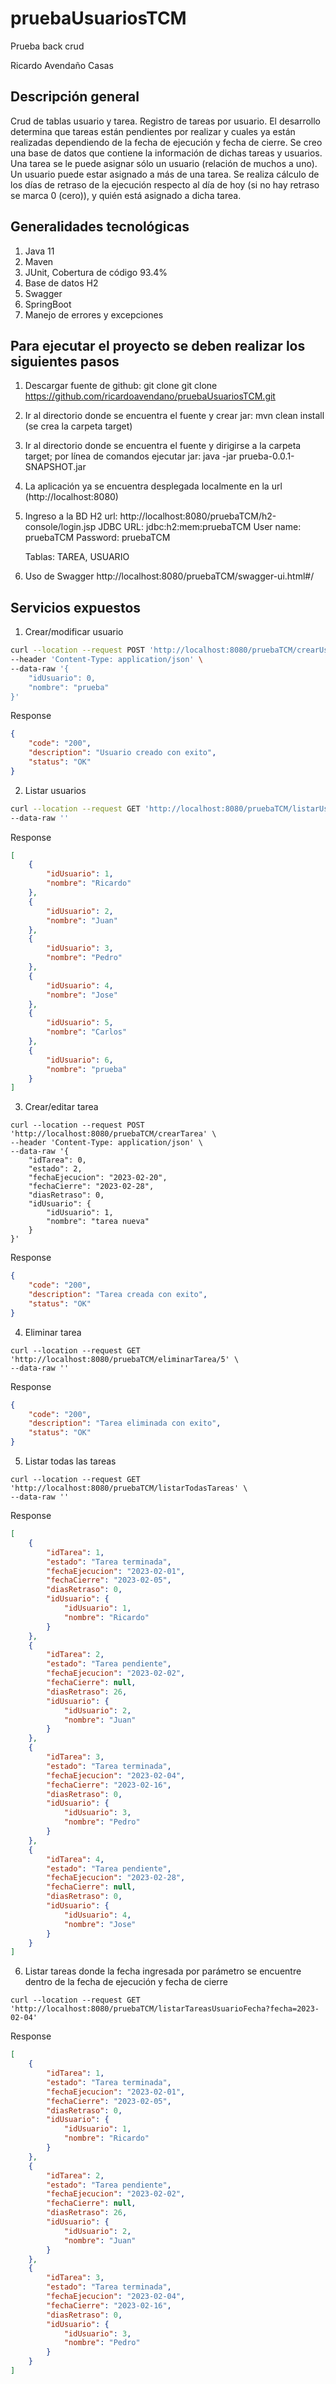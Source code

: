 # pruebaUsuariosTCM
Prueba back crud

Ricardo Avendaño Casas

## Descripción general
Crud de tablas usuario y tarea.
Registro de tareas por usuario. El desarrollo determina que tareas están pendientes por realizar y cuales ya están realizadas dependiendo de la fecha de ejecución y fecha de cierre.
Se creo una base de datos que contiene la información de dichas tareas y usuarios. Una tarea se le puede asignar sólo un usuario (relación de muchos a uno). Un usuario puede estar asignado a más de una tarea.
Se realiza cálculo de los días de retraso de la ejecución respecto al día de hoy (si no hay retraso se marca 0 (cero)), y quién está asignado a dicha tarea.

## Generalidades tecnológicas
1. Java 11
2. Maven
3. JUnit, Cobertura de código 93.4%
4. Base de datos H2
5. Swagger
6. SpringBoot
7. Manejo de errores y excepciones

## Para ejecutar el proyecto se deben realizar los siguientes pasos
1. Descargar fuente de github: git clone git clone https://github.com/ricardoavendano/pruebaUsuariosTCM.git
2. Ir al directorio donde se encuentra el fuente y crear jar: mvn clean install (se crea la carpeta target)
3. Ir al directorio donde se encuentra el fuente y dirigirse a la carpeta target; por línea de comandos ejecutar jar: java -jar prueba-0.0.1-SNAPSHOT.jar
4. La aplicación ya se encuentra desplegada localmente en la url (http://localhost:8080)
5. Ingreso a la BD H2
	url: http://localhost:8080/pruebaTCM/h2-console/login.jsp
	JDBC URL: jdbc:h2:mem:pruebaTCM
	User name: pruebaTCM
	Password: pruebaTCM
	
	Tablas: TAREA, USUARIO
7. Uso de Swagger
	http://localhost:8080/pruebaTCM/swagger-ui.html#/


## Servicios expuestos
1. Crear/modificar usuario

```bash
curl --location --request POST 'http://localhost:8080/pruebaTCM/crearUsuario' \
--header 'Content-Type: application/json' \
--data-raw '{
    "idUsuario": 0,
    "nombre": "prueba"
}'
```

Response
```json
{
    "code": "200",
    "description": "Usuario creado con exito",
    "status": "OK"
}
```
2. Listar usuarios

```bash
curl --location --request GET 'http://localhost:8080/pruebaTCM/listarUsuario' \
--data-raw ''
```

Response
```json
[
    {
        "idUsuario": 1,
        "nombre": "Ricardo"
    },
    {
        "idUsuario": 2,
        "nombre": "Juan"
    },
    {
        "idUsuario": 3,
        "nombre": "Pedro"
    },
    {
        "idUsuario": 4,
        "nombre": "Jose"
    },
    {
        "idUsuario": 5,
        "nombre": "Carlos"
    },
    {
        "idUsuario": 6,
        "nombre": "prueba"
    }
]
```
3. Crear/editar tarea

```batch
curl --location --request POST 'http://localhost:8080/pruebaTCM/crearTarea' \
--header 'Content-Type: application/json' \
--data-raw '{
    "idTarea": 0,
    "estado": 2,
    "fechaEjecucion": "2023-02-20",
    "fechaCierre": "2023-02-28",
    "diasRetraso": 0,
    "idUsuario": {
        "idUsuario": 1,
        "nombre": "tarea nueva"
    }
}'
```
Response
```json
{
    "code": "200",
    "description": "Tarea creada con exito",
    "status": "OK"
}
```
4. Eliminar tarea

```batch
curl --location --request GET 'http://localhost:8080/pruebaTCM/eliminarTarea/5' \
--data-raw ''
```
Response
```json
{
    "code": "200",
    "description": "Tarea eliminada con exito",
    "status": "OK"
}
```
5. Listar todas las tareas

```batch
curl --location --request GET 'http://localhost:8080/pruebaTCM/listarTodasTareas' \
--data-raw ''
```
Response
```json
[
    {
        "idTarea": 1,
        "estado": "Tarea terminada",
        "fechaEjecucion": "2023-02-01",
        "fechaCierre": "2023-02-05",
        "diasRetraso": 0,
        "idUsuario": {
            "idUsuario": 1,
            "nombre": "Ricardo"
        }
    },
    {
        "idTarea": 2,
        "estado": "Tarea pendiente",
        "fechaEjecucion": "2023-02-02",
        "fechaCierre": null,
        "diasRetraso": 26,
        "idUsuario": {
            "idUsuario": 2,
            "nombre": "Juan"
        }
    },
    {
        "idTarea": 3,
        "estado": "Tarea terminada",
        "fechaEjecucion": "2023-02-04",
        "fechaCierre": "2023-02-16",
        "diasRetraso": 0,
        "idUsuario": {
            "idUsuario": 3,
            "nombre": "Pedro"
        }
    },
    {
        "idTarea": 4,
        "estado": "Tarea pendiente",
        "fechaEjecucion": "2023-02-28",
        "fechaCierre": null,
        "diasRetraso": 0,
        "idUsuario": {
            "idUsuario": 4,
            "nombre": "Jose"
        }
    }
]
```
6. Listar tareas donde la fecha ingresada por parámetro se encuentre dentro de la fecha de ejecución y fecha de cierre 

```batch
curl --location --request GET 'http://localhost:8080/pruebaTCM/listarTareasUsuarioFecha?fecha=2023-02-04'
```
Response
```json
[
    {
        "idTarea": 1,
        "estado": "Tarea terminada",
        "fechaEjecucion": "2023-02-01",
        "fechaCierre": "2023-02-05",
        "diasRetraso": 0,
        "idUsuario": {
            "idUsuario": 1,
            "nombre": "Ricardo"
        }
    },
    {
        "idTarea": 2,
        "estado": "Tarea pendiente",
        "fechaEjecucion": "2023-02-02",
        "fechaCierre": null,
        "diasRetraso": 26,
        "idUsuario": {
            "idUsuario": 2,
            "nombre": "Juan"
        }
    },
    {
        "idTarea": 3,
        "estado": "Tarea terminada",
        "fechaEjecucion": "2023-02-04",
        "fechaCierre": "2023-02-16",
        "diasRetraso": 0,
        "idUsuario": {
            "idUsuario": 3,
            "nombre": "Pedro"
        }
    }
]
```


